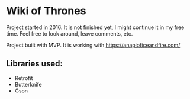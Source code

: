 # Wiki of Thrones

Project started in 2016.
It is not finished yet, I might continue it in my free time.
Feel free to look around, leave comments, etc.

Project built with MVP.
It is working with https://anapioficeandfire.com/

## Libraries used:
- Retrofit
- Butterknife
- Gson
